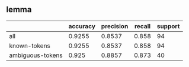 
## lemma

|                  | accuracy | precision | recall | support |
|------------------|----------|-----------|--------|---------|
| all              | 0.9255   | 0.8537    | 0.858  | 94      |
| known-tokens     | 0.9255   | 0.8537    | 0.858  | 94      |
| ambiguous-tokens | 0.925    | 0.8857    | 0.873  | 40      |

